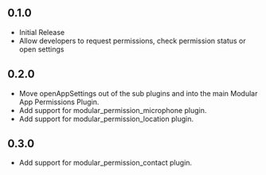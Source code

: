 ## 0.1.0

* Initial Release
* Allow developers to request permissions, check permission status or open settings

## 0.2.0
* Move openAppSettings out of the sub plugins and into the main Modular App Permissions Plugin.
* Add support for modular_permission_microphone plugin.
* Add support for modular_permission_location plugin. 

## 0.3.0
* Add support for modular_permission_contact plugin.